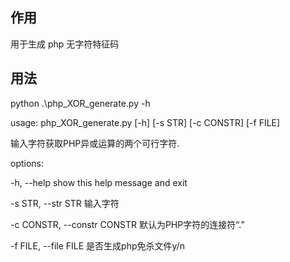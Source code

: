 ## 作用

用于生成 php 无字符特征码

## 用法

python .\php_XOR_generate.py -h

usage: php_XOR_generate.py [-h] [-s STR] [-c CONSTR] [-f FILE]

输入字符获取PHP异或运算的两个可行字符.

options:

  -h, --help                  show this help message and exit
  
  -s STR, --str STR           输入字符
  
  -c CONSTR, --constr CONSTR  默认为PHP字符的连接符“.”
  
  -f FILE, --file FILE        是否生成php免杀文件y/n
